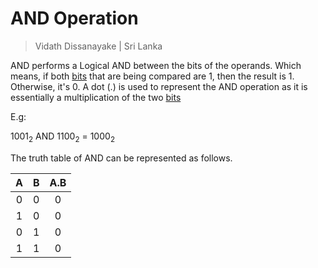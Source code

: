 # AND Operation

> Vidath Dissanayake | Sri Lanka

AND performs a Logical AND between the bits of the operands. Which means, if both [bits](bit.md) that are being compared are 1, then the result is 1. Otherwise, it's 0. A dot (.) is used to represent the AND operation as it is essentially a multiplication of the two [bits](bit.md)

E.g:

$1001_2$ AND $1100_2$ = $1000_2$

The truth table of AND can be represented as follows.

|  A  |  B  | A.B |
| :-: | :-: | :-: |
|  0  |  0  |  0  |
|  1  |  0  |  0  |
|  0  |  1  |  0  |
|  1  |  1  |  0  |